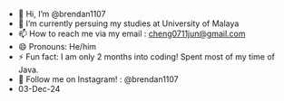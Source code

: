 - 👋 Hi, I’m @brendan1107
- 🌱 I’m currently persuing my studies at University of Malaya
- 📫 How to reach me via my email : cheng0711jun@gmail.com 
- 😄 Pronouns: He/him
- ⚡ Fun fact: I am only 2 months into coding! Spent most of my time of Java.
- 📱 Follow me on Instagram! : @brendan1107
- 03-Dec-24

<!---
brendan1107/brendan1107 is a ✨ special ✨ repository because its `README.md` (this file) appears on your GitHub profile.
You can click the Preview link to take a look at your changes.
--->
